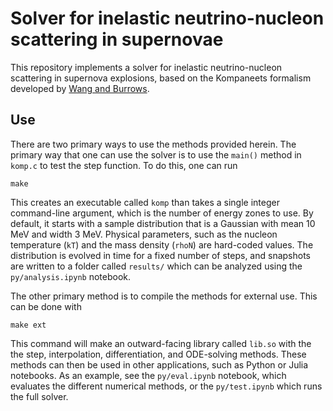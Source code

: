 # Solver for inelastic neutrino-nucleon scattering in supernovae
This repository implements a solver for inelastic neutrino-nucleon scattering in
supernova explosions, based on the Kompaneets formalism developed by [Wang and
Burrows](https://arxiv.org/abs/2006.12240).

## Use
There are two primary ways to use the methods provided herein. The primary way
that one can use the solver is to use the `main()` method in `komp.c` to test
the step function. To do this, one can run 
```
make
```
This creates an executable called `komp` than takes a single integer
command-line argument, which is the number of energy zones to use. By default,
it starts with a sample distribution that is a Gaussian with mean 10 MeV and
width 3 MeV. Physical parameters, such as the nucleon temperature (`kT`) and the
mass density (`rhoN`) are hard-coded values. The distribution is evolved in time
for a fixed number of steps, and snapshots are written to a folder called
`results/` which can be analyzed using the `py/analysis.ipynb` notebook.

The other primary method is to compile the methods for external use. This can be
done with
```
make ext
```
This command will make an outward-facing library called `lib.so` with the
the step, interpolation, differentiation, and ODE-solving methods. These
methods can then be used in other applications, such as Python or Julia
notebooks. As an example, see the `py/eval.ipynb` notebook, which evaluates
the different numerical methods, or the `py/test.ipynb` which runs the full
solver.